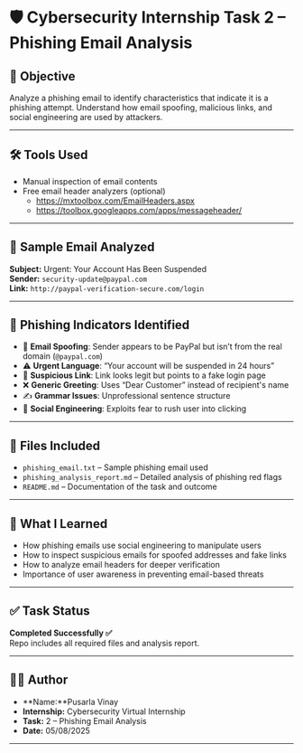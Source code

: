 # 🛡️ Cybersecurity Internship Task 2 – Phishing Email Analysis

## 🎯 Objective

Analyze a phishing email to identify characteristics that indicate it is a phishing attempt. Understand how email spoofing, malicious links, and social engineering are used by attackers.

---

## 🛠 Tools Used

- Manual inspection of email contents
- Free email header analyzers (optional)
  - https://mxtoolbox.com/EmailHeaders.aspx
  - https://toolbox.googleapps.com/apps/messageheader/

---

## 📧 Sample Email Analyzed

**Subject:** Urgent: Your Account Has Been Suspended  
**Sender:** `security-update@paypal.com`  
**Link:** `http://paypal-verification-secure.com/login`  

---

## 🚩 Phishing Indicators Identified

- 🔐 **Email Spoofing**: Sender appears to be PayPal but isn’t from the real domain (`@paypal.com`)
- ⚠️ **Urgent Language**: “Your account will be suspended in 24 hours”
- 🔗 **Suspicious Link**: Link looks legit but points to a fake login page
- ❌ **Generic Greeting**: Uses “Dear Customer” instead of recipient's name
- ✍️ **Grammar Issues**: Unprofessional sentence structure
- 🧩 **Social Engineering**: Exploits fear to rush user into clicking

---

## 📄 Files Included

- `phishing_email.txt` – Sample phishing email used
- `phishing_analysis_report.md` – Detailed analysis of phishing red flags
- `README.md` – Documentation of the task and outcome

---

## 🔐 What I Learned

- How phishing emails use social engineering to manipulate users
- How to inspect suspicious emails for spoofed addresses and fake links
- How to analyze email headers for deeper verification
- Importance of user awareness in preventing email-based threats

---

## ✅ Task Status

**Completed Successfully ✅**  
Repo includes all required files and analysis report.

---

## 🙋‍♂️ Author

- **Name:**Pusarla Vinay  
- **Internship:** Cybersecurity Virtual Internship  
- **Task:** 2 – Phishing Email Analysis  
- **Date:** 05/08/2025

---

